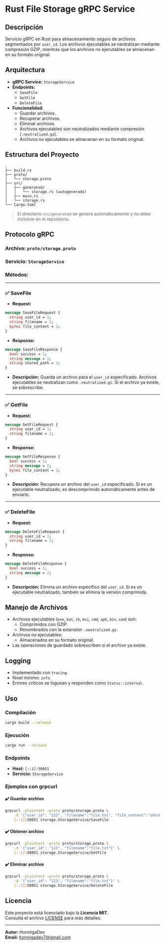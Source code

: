 # Rust File Storage gRPC Service

## Descripción

Servicio gRPC en Rust para almacenamiento seguro de archivos segmentados por `user_id`. Los archivos ejecutables se neutralizan mediante compresión GZIP, mientras que los archivos no ejecutables se almacenan en su formato original.

## Arquitectura

-   **gRPC Service:** `StorageService`
-   **Endpoints:**
    -   `SaveFile`
    -   `GetFile`
    -   `DeleteFile`
-   **Funcionalidad:**
    -   Guardar archivos.
    -   Recuperar archivos.
    -   Eliminar archivos.
    -   Archivos ejecutables son neutralizados mediante compresión (`.neutralized.gz`).
    -   Archivos no ejecutables se almacenan en su formato original.

## Estructura del Proyecto

```
.
├── build.rs
├── proto/
│   └── storage.proto
├── src/
│   ├── generated/
│   │   └── storage.rs (autogenerado)
│   ├── main.rs
│   └── storage.rs
└── Cargo.toml
```

> El directorio `src/generated` se genera automáticamente y no debe incluirse en el repositorio.

## Protocolo gRPC

### Archivo: `proto/storage.proto`

### Servicio: `StorageService`

### Métodos:

---

### ✅ SaveFile

-   **Request:**

```proto
message SaveFileRequest {
  string user_id = 1;
  string filename = 2;
  bytes file_content = 3;
}
```

-   **Response:**

```proto
message SaveFileResponse {
  bool success = 1;
  string message = 2;
  string stored_path = 3;
}
```

-   **Descripción:** Guarda un archivo para el `user_id` especificado. Archivos ejecutables se neutralizan como `.neutralized.gz`. Si el archivo ya existe, se sobrescribe.

---

### ✅ GetFile

-   **Request:**

```proto
message GetFileRequest {
  string user_id = 1;
  string filename = 2;
}
```

-   **Response:**

```proto
message GetFileResponse {
  bool success = 1;
  string message = 2;
  bytes file_content = 3;
}
```

-   **Descripción:** Recupera un archivo del `user_id` especificado. Si es un ejecutable neutralizado, es descomprimido automáticamente antes de enviarlo.

---

### ✅ DeleteFile

-   **Request:**

```proto
message DeleteFileRequest {
  string user_id = 1;
  string filename = 2;
}
```

-   **Response:**

```proto
message DeleteFileResponse {
  bool success = 1;
  string message = 2;
}
```

-   **Descripción:** Elimina un archivo específico del `user_id`. Si es un ejecutable neutralizado, también se elimina la versión comprimida.

## Manejo de Archivos

-   Archivos ejecutables (`exe`, `bat`, `sh`, `msi`, `cmd`, `apk`, `bin`, `com`) son:
    -   Comprimidos con GZIP.
    -   Renombrados con la extensión `.neutralized.gz`.
-   Archivos no ejecutables:
    -   Almacenados en su formato original.
-   Las operaciones de guardado sobrescriben si el archivo ya existe.

## Logging

-   Implementado con `tracing`.
-   Nivel mínimo: `info`.
-   Errores críticos se loguean y responden como `Status::internal`.

## Uso

### Compilación

```bash
cargo build --release
```

### Ejecución

```bash
cargo run --release
```

### Endpoints

-   **Host:** `[::1]:50051`
-   **Servicio:** `StorageService`

### Ejemplos con grpcurl

#### ✔️ Guardar archivo

```bash
grpcurl -plaintext -proto proto/storage.proto \
    -d '{"user_id": "123", "filename":"file.txt", "file_content":"aGVsbG8gd29ybGQ="}' \
    [::1]:50051 storage.StorageService/SaveFile
```

#### ✔️ Obtener archivo

```bash
grpcurl -plaintext -proto proto/storage.proto \
    -d '{"user_id": "123", "filename":"file.txt"}' \
    [::1]:50051 storage.StorageService/GetFile
```

#### ✔️ Eliminar archivo

```bash
grpcurl -plaintext -proto proto/storage.proto \
    -d '{"user_id": "123", "filename":"file.txt"}' \
    [::1]:50051 storage.StorageService/DeleteFile
```

## Licencia

Este proyecto está licenciado bajo la **Licencia MIT**.  
Consulta el archivo [LICENSE](./LICENSE) para más detalles.

---

**Autor:** HormigaDev  
**Email:** hormigadev7@gmail.com
